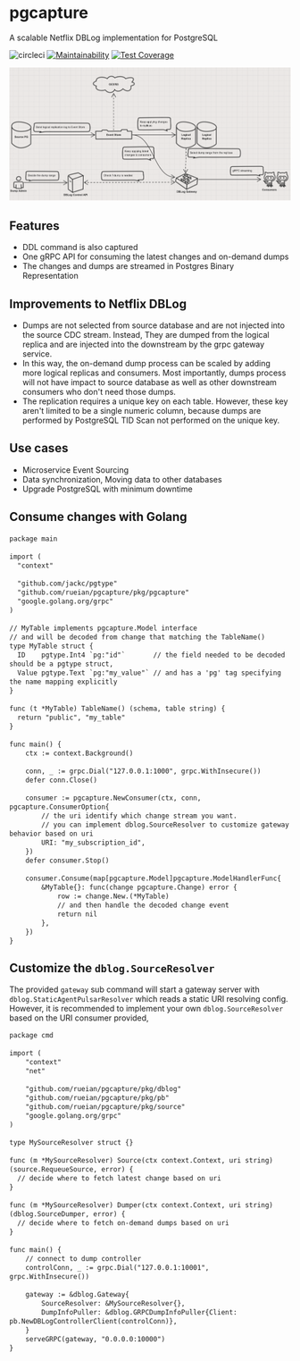 # pgcapture

A scalable Netflix DBLog implementation for PostgreSQL

![circleci](https://circleci.com/gh/rueian/pgcapture.svg?style=shield)
[![Maintainability](https://api.codeclimate.com/v1/badges/efd0f50a92233b34ae5e/maintainability)](https://codeclimate.com/github/rueian/pgcapture/maintainability)
[![Test Coverage](https://api.codeclimate.com/v1/badges/efd0f50a92233b34ae5e/test_coverage)](https://codeclimate.com/github/rueian/pgcapture/test_coverage)

![overview](./hack/images/overview.png)

## Features
* DDL command is also captured
* One gRPC API for consuming the latest changes and on-demand dumps
* The changes and dumps are streamed in Postgres Binary Representation

## Improvements to Netflix DBLog
* Dumps are not selected from source database and are not injected into the source CDC stream.
  Instead, They are dumped from the logical replica and are injected into the downstream by the grpc gateway service.
* In this way, the on-demand dump process can be scaled by adding more logical replicas and consumers.
  Most importantly, dumps process will not have impact to source database as well as other downstream consumers who don't need those dumps.   
* The replication requires a unique key on each table. However, these key aren't limited to be a single numeric column,
  because dumps are performed by PostgreSQL TID Scan not performed on the unique key.
  
## Use cases
* Microservice Event Sourcing
* Data synchronization, Moving data to other databases
* Upgrade PostgreSQL with minimum downtime
  
## Consume changes with Golang

```golang
package main

import (
  "context"

  "github.com/jackc/pgtype"
  "github.com/rueian/pgcapture/pkg/pgcapture"
  "google.golang.org/grpc"
)

// MyTable implements pgcapture.Model interface
// and will be decoded from change that matching the TableName()
type MyTable struct {
  ID    pgtype.Int4 `pg:"id"`       // the field needed to be decoded should be a pgtype struct, 
  Value pgtype.Text `pg:"my_value"` // and has a 'pg' tag specifying the name mapping explicitly
}

func (t *MyTable) TableName() (schema, table string) {
  return "public", "my_table"
}

func main() {
	ctx := context.Background()

	conn, _ := grpc.Dial("127.0.0.1:1000", grpc.WithInsecure())
	defer conn.Close()

	consumer := pgcapture.NewConsumer(ctx, conn, pgcapture.ConsumerOption{ 
		// the uri identify which change stream you want.
		// you can implement dblog.SourceResolver to customize gateway behavior based on uri
		URI: "my_subscription_id", 
	})
	defer consumer.Stop()
	
	consumer.Consume(map[pgcapture.Model]pgcapture.ModelHandlerFunc{
		&MyTable{}: func(change pgcapture.Change) error {
			row := change.New.(*MyTable) 
			// and then handle the decoded change event
			return nil
		},
	})
}
```

## Customize the `dblog.SourceResolver`

The provided `gateway` sub command will start a gateway server with `dblog.StaticAgentPulsarResolver` which reads a static URI resolving config.
However, it is recommended to implement your own `dblog.SourceResolver` based on the URI consumer provided, 

```golang
package cmd

import (
	"context"
	"net"
	
	"github.com/rueian/pgcapture/pkg/dblog"
	"github.com/rueian/pgcapture/pkg/pb"
	"github.com/rueian/pgcapture/pkg/source"
	"google.golang.org/grpc"
)

type MySourceResolver struct {}

func (m *MySourceResolver) Source(ctx context.Context, uri string) (source.RequeueSource, error) {
  // decide where to fetch latest change based on uri
}

func (m *MySourceResolver) Dumper(ctx context.Context, uri string) (dblog.SourceDumper, error) {
  // decide where to fetch on-demand dumps based on uri
}

func main() {
	// connect to dump controller
	controlConn, _ := grpc.Dial("127.0.0.1:10001", grpc.WithInsecure())
	
	gateway := &dblog.Gateway{
		SourceResolver: &MySourceResolver{}, 
		DumpInfoPuller: &dblog.GRPCDumpInfoPuller{Client: pb.NewDBLogControllerClient(controlConn)},
	}
	serveGRPC(gateway, "0.0.0.0:10000")
}

```